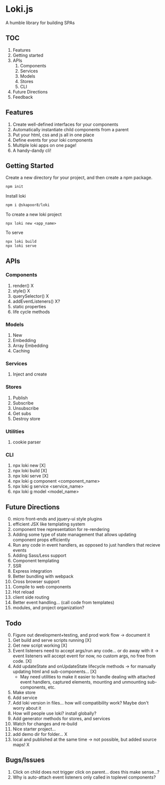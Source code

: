 # Loki.js
A humble library for building SPAs

## TOC
1. Features
2. Getting started
3. APIs
    1. Components
    2. Services
    3. Models
    4. Stores
    5. CLI
4. Future Directions
5. Feedback

## Features
1. Create well-defined interfaces for your components
2. Automatically instantiate child components from a parent
3. Put your html, css and js all in one place
4. Define events for your loki components
4. Multiple loki apps on one page!
5. A handy-dandy cli!

## Getting Started
Create a new directory for your project, and then create a npm package.
```bash
npm init
```

Install loki
```bash
npm i @skapoor8/loki
```

To create a new loki project
```
npx loki new <app_name>
```

To serve
```
npx loki build
npx loki serve
```

## APIs

### Components
1. render() X
2. style() X
3. querySelector() X
4. addEventListeners() X?
5. static properties 
6. life cycle methods

### Models
1. New
2. Embedding
3. Array Embedding
4. Caching

### Services
1. Inject and create

### Stores
1. Publish
2. Subscribe
3. Unsubscribe
4. Get subs
5. Destroy store

### Utilities
1. cookie parser

### CLI
1. npx loki new [X]
2. npx loki build [X]
3. npx loki serve [X]
4. npx loki g component <component_name>
5. npx loki g service <service_name>
6. npx loki g model <model_name>

## Future Directions
0. micro front-ends and jquery-ui style plugins
1. efficient JSX like templating system
2. component tree representation for re-rendering
3. Adding some type of state management that allows updating component props efficiently
4. Run any code in event handlers, as opposed to just handlers that recieve events
5. Adding Sass/Less support
6. Component templating
7. SSR
8. Express integration
9. Better bundling with webpack
10. Cross browser support
11. Compile to web components
12. Hot reload
13. client side routing
14. Better event handling... (call code from templates)
15. modules, and project organization?

## Todo
0. Figure out development+testing, and prod work flow -> document it
1. Get build and serve scripts running [X]
2. Get new script working [X]
3. Event listeners need to accept args/run any code... or do away with it -> event listeners will accept event for now, no custom args, no free from code. [X]
4. Add updateState and onUpdateState lifecycle methods -> for manually updating html and sub-components... [X] 
    - May need utilities to make it easier to handle dealing with attached event handlers, captured elements, mounting and unmounting sub-components, etc.
5. Make store 
6. Add service
7. Add loki version in files... how will compatibility work? Maybe don't worry about it
8. How will people use loki? install globally?
9. Add generator methods for stores, and services
10. Watch for changes and re-build
11. Nice starter project...
12. add demo dir for folder... X
13. local and published at the same time -> not possible, but added source maps! X


## Bugs/Issues
1. Click on child does not trigger click on parent... does this make sense...?
2. Why is auto-attach event listeners only called in toplevel components?